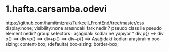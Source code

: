 # 1.hafta.carsamba.odevi
https://github.com/hamitmizrak/Turkcell_FrontEnd/tree/master/css display:none; visibility:none arasındaki fark nedir ?   pseudo class ile pseudo element nedir?  group selectors : aşağıdaki kodlar ne yapıyor * div,p{} ==>  div p{} ==>  div>p{} ==>  div+p{} ==>  div~p{} ==>   Aşağıdaki kodları araştıralım box-sizing: content-box; (defaulta) box-sizing: border-box; 
